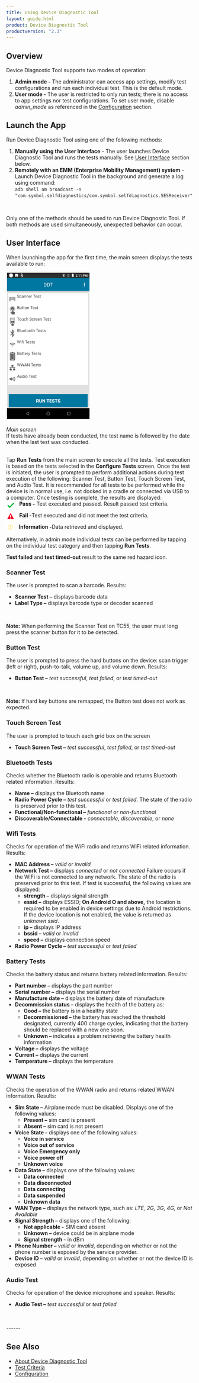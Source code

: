 ```yaml
---
title: Using Device Diagnostic Tool
layout: guide.html
product: Device Diagnostic Tool
productversion: "2.3"
---
```


## Overview

Device Diagnostic Tool supports two modes of operation:

1. **Admin mode -** The administrator can access app settings, modify test configurations and run each individual test. This is the default mode.
2. **User mode -** The user is restricted to only run tests; there is no access to app settings nor test configurations. To set user mode, disable <i>admin_mode</i> as referenced in the [Configuration](../configuration#configurationfile) section.
   <br>

## Launch the App

Run Device Diagnostic Tool using one of the following methods:

1. **Manually using the User Interface** - The user launches Device Diagnostic Tool and runs the tests manually. See [User Interface](#userinterface) section below.
2. **Remotely with an EMM (Enterprise Mobility Management) system** - Launch Device Diagnostic Tool in the background and generate a log using command: <br>`adb shell am broadcast -n "com.symbol.selfdiagnostics/com.symbol.selfdiagnostics.SESReceiver"`
<br>
<p>Only one of the methods should be used to run Device Diagnostic Tool.  If both methods are used simultaneously, unexpected behavior can occur.</p>

## User Interface

When launching the app for the first time, the main screen displays the tests available to run:

<img style="height:400px" src="mainscreen.png"/>

_Main screen_
<br/>
If tests have already been conducted, the test name is followed by the date when the last test was conducted.
<br />
<br />

Tap **Run Tests** from the main screen to execute all the tests. Test execution is based on the tests selected in the **Configure Tests** screen. Once the test is initiated, the user is prompted to perform additional actions during test execution of the following: Scanner Test, Button Test, Touch Screen Test, and Audio Test. It is recommended for all tests to be performed while the device is in normal use, i.e. not docked in a cradle or connected via USB to a computer. Once testing is complete, the results are displayed:
<br />
&nbsp;&nbsp;&nbsp;<img align="left" style="height:25px" src="testpassed.png"/><b>Pass -</b> Test executed and passed. Result passed test criteria.

&nbsp;&nbsp;&nbsp;<img align="left" style="height:25px" src="testfailed.png"/><b>Fail -</b>Test executed and did not meet the test criteria.

&nbsp;&nbsp;&nbsp;<img align="left" style="height:20px" src="testinfo.png"/><b>Information -</b>Data retrieved and displayed.
<br /><br />
Alternatively, in admin mode individual tests can be performed by tapping on the individual test category and then tapping <b>Run Tests</b>.
<br>

**Test failed** and **test timed-out** result to the same red hazard icon.

### Scanner Test

The user is prompted to scan a barcode. Results:

- **Scanner Test –** displays barcode data
- **Label Type –** displays barcode type or decoder scanned
<br>
<p><b>Note:</b> When performing the Scanner Test on TC55, the user must long press the scanner button for it to be detected.</p>

### Button Test

The user is prompted to press the hard buttons on the device: scan trigger (left or right), push-to-talk, volume up, and volume down. Results:

- **Button Test –** _test successful_, _test failed_, or _test timed-out_
<br>
<p><b>Note:</b> If hard key buttons are remapped, the Button test does not work as expected.</p>

### Touch Screen Test

The user is prompted to touch each grid box on the screen

- **Touch Screen Test –** _test successful_, _test failed_, or _test timed-out_

### Bluetooth Tests

Checks whether the Bluetooth radio is operable and returns Bluetooth related information. Results:

- **Name –** displays the Bluetooth name
- **Radio Power Cycle –** _test successful_ or _test failed_. The state of the radio is preserved prior to this test.
- **Functional/Non-functional –** _functional_ or _non-functional_
- **Discoverable/Connectable -** _connectable_, _discoverable_, or _none_

### Wifi Tests

Checks for operation of the WiFi radio and returns WiFi related information. Results:

- **MAC Address –** _valid_ or _invalid_
- **Network Test –** displays _connected_ or _not connected_<!-- _ping failed_ or the time (in ms or sec) it takes to ping the specified address if successful.--> Failure occurs if the WiFi is not connected to any network. The state of the radio is preserved prior to this test. If test is successful, the following values are displayed:
  - **strength –** displays signal strength
  - **essid –** displays ESSID; **On Android O and above,** the location is required to be enabled in device settings due to Android restrictions. If the device location is not enabled, the value is returned as _unknown ssid_.
  - **ip –** displays IP address
  - **bssid –** _valid_ or _invalid_
  - **speed –** displays connection speed
- **Radio Power Cycle –** _test successful_ or _test failed_

### Battery Tests

Checks the battery status and returns battery related information. Results:

- **Part number –** displays the part number
- **Serial number –** displays the serial number
- **Manufacture date –** displays the battery date of manufacture
- **Decommission status –** displays the health of the battery as:
  - **Good –** the battery is in a healthy state
  - **Decommissioned –** the battery has reached the threshold designated, currently 400 charge cycles, indicating that the battery should be replaced with a new one soon.
  - **Unknown –** indicates a problem retrieving the battery health information
- **Voltage –** displays the voltage
- **Current –** displays the current
- **Temperature –** displays the temperature

### WWAN Tests

Checks the operation of the WWAN radio and returns related WWAN information. Results:

- **Sim State –** Airplane mode must be disabled. Displays one of the following values:
  - **Present –** sim card is present
  - **Absent –** sim card is not present
- **Voice State -** displays one of the following values:
  - **Voice in service**
  - **Voice out of service**
  - **Voice Emergency only**
  - **Voice power off**
  - **Unknown voice**
- **Data State –** displays one of the following values:
  - **Data connected**
  - **Data disconnected**
  - **Data connecting**
  - **Data suspended**
  - **Unknown data**
- **WAN Type –** displays the network type, such as: _LTE, 2G, 3G, 4G,_ or _Not Available_
- **Signal Strength –** displays one of the following:
  - **Not applicable -** SIM card absent
  - **Unknown –** device could be in airplane mode
  - **Signal strength -** in dBm
- **Phone Number –** _valid_ or _invalid_, depending on whether or not the phone number is exposed by the service provider.
- **Device ID –** _valid_ or _invalid_, depending on whether or not the device ID is exposed

### Audio Test

Checks for operation of the device microphone and speaker. Results:

- **Audio Test –** _test successful_ or _test failed_

<br>
<br>
<!-- -->
------

## See Also

- [About Device Diagnostic Tool](../about)
- [Test Criteria](../criteria)
- [Configuration](../configuration)

